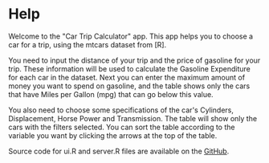 # Help

Welcome to the "Car Trip Calculator" app. This app helps you to choose a car for a trip, using the mtcars dataset from [R].

You need to input the distance of your trip and the price of gasoline for your trip. These information will be used to calculate the Gasoline Expenditure for each car in the dataset. Next you can enter the maximum amount of money you want to spend on gasoline, and the table shows only the cars that have Miles per Gallon (mpg) that can go below this value.

You also need to choose some specifications of the car's Cylinders, Displacement, Horse Power and Transmission. The table will show only the cars with the filters selected. You can sort the table according to the variable you want by clicking the arrows at the top of the table.

Source code for ui.R and server.R files are available on the [GitHub](https://github.com/cyteo2305/DDP).
